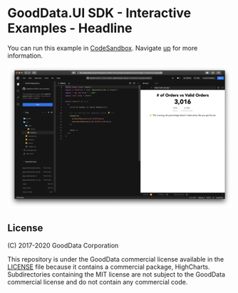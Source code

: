 # GoodData.UI SDK - Interactive Examples - Headline

You can run this example in [CodeSandbox](https://codesandbox.io/s/github/BugsBunny338/ui-sdk-examples/tree/gduiv8-launch-test/gd-ui-interactive-examples/headline?file=/src/App/index.js). Navigate [up](..) for more information.

![Headline](../assets/01-headline.png)

## License

(C) 2017-2020 GoodData Corporation

This repository is under the GoodData commercial license available in the [LICENSE](LICENSE) file because it contains a commercial package, HighCharts. Subdirectories containing the MIT license are not subject to the GoodData commercial license and do not contain any commercial code.
